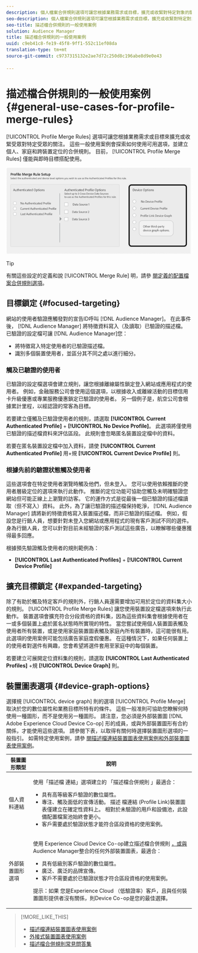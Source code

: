 ```yaml
---
description: 個人檔案合併規則選項可讓您根據業務需求或目標，擴充或收緊對特定對象的關注。 這些一般使用案例會探索如何使用可用選項，並建立個人、家庭和跨裝置定位的合併規則。 目前，描述檔合併規則僅適用於即時目標。
seo-description: 個人檔案合併規則選項可讓您根據業務需求或目標，擴充或收緊對特定對象的關注。 這些一般使用案例會探索如何使用可用選項，並建立個人、家庭和跨裝置定位的合併規則。 目前，描述檔合併規則僅適用於即時目標。
seo-title: 描述檔合併規則的一般使用案例
solution: Audience Manager
title: 描述檔合併規則的一般使用案例
uuid: c9eb41c8-fe19-45f8-9ff1-552c11ef08da
translation-type: tm+mt
source-git-commit: c9737315132e2ae7d72c250d8c196abe8d9e0e43

---
```



# 描述檔合併規則的一般使用案例 {#general-use-cases-for-profile-merge-rules}

[!UICONTROL Profile Merge Rules] 選項可讓您根據業務需求或目標來擴充或收緊受眾對特定受眾的關注。 這些一般使用案例會探索如何使用可用選項，並建立個人、家庭和跨裝置定位的合併規則。 目前， [!UICONTROL Profile Merge Rules] 僅能與即時目標搭配使用。

![](assets/merge-rules-options.png)

>[!TIP]
>
>有關這些設定的定義和說 [!UICONTROL Merge Rule] 明，請參 [閱定義的配置檔案合併規則選項](../../features/profile-merge-rules/merge-rule-definitions.md)。

## 目標鎖定 {#focused-targeting}

網站的使用者驗證應觸發對的宣告ID呼叫 [!DNL Audience Manager]。 在此事件後， [!DNL Audience Manager] 將特徵資料寫入（及讀取）已驗證的描述檔。 已驗證的設定檔可讓 [!DNL Audience Manager]您：

* 將特徵寫入特定使用者的已驗證描述檔。
* 識別多個裝置使用者，並區分其不同之處以進行細分。

### 觸及已驗證的使用者

已驗證的設定檔選項會建立規則，讓您根據離線屬性鎖定登入網站或應用程式的使用者。 例如，金融服務公司會使用這個選項，以根據收入或離線活動的目標信用卡升級優惠或專業服務優惠鎖定已驗證的使用者。 另一個例子是，航空公司會根據累計里程，以經認證的常客為目標。

若要建立僅觸及已驗證使用者的規則，請選取 **[!UICONTROL Current Authenticated Profile]** + **[!UICONTROL No Device Profile]**。 此選項將僅使用已驗證的描述檔資料來評估區段。 此規則會忽略匿名裝置設定檔中的資料。

若要在匿名裝置設定檔中加入資料，請使 **[!UICONTROL Current Authenticated Profile]** 用+規 **[!UICONTROL Current Device Profile]** 則。

### 根據先前的驗證狀態觸及使用者

這些選項會在特定使用者瀏覽時觸及他們，但未登入。 您可以使用依賴推斷的使用者層級定位的選項來執行此動作。 推斷的定位功能可協助您觸及未明確驗證您網站但可能正線上上瀏覽的訪客。 它的運作方式是從最後一個已驗證的描述檔讀取（但不寫入）資料。 此外，為了讓已驗證的描述檔保持乾淨， [!DNL Audience Manager] 請將新的特徵資格寫入裝置描述檔，而非已驗證的描述檔。 例如，假設您是行銷人員，想要針對未登入您網站或應用程式的現有客戶測試不同的選件。 身為行銷人員，您可以針對目前未經驗證的客戶測試這些廣告，以瞭解哪些優惠獲得最多回應。

根據預先驗證觸及使用者的規則範例為：

* **[!UICONTROL Last Authenticated Profiles]** + **[!UICONTROL Current Device Profile]**

## 擴充目標鎖定 {#expanded-targeting}

除了有助於觸及特定客戶的規則外，行銷人員還需要增加可用於定位的資料集大小的規則。 [!UICONTROL Profile Merge Rules] 讓您使用裝置設定檔選項來執行此動作。 裝置選項會擴充符合分段資格的資料集，因為這些資料集會根據使用者在一或多個裝置上處於匿名狀態時所實現的特性。 當您嘗試使用個人裝置圖表觸及使用者所有裝置，或是使用家庭裝置圖表觸及家庭內所有裝置時，這可能很有用。 此選項的使用案例可能包括廣告家庭度假優惠。 在這種情況下，如果任何裝置上的使用者對選件有興趣，您會希望將選件套用至家庭中的每個裝置。

若要建立可展開定位資料集的規則，請選取 **[!UICONTROL Last Authenticated Profiles]** +規 **[!UICONTROL Device Graph]** 則。

<!-- 

<p>Rules that use the device graph option extend your data set even further. With the device graph option, <span class="keyword"> Audience Manager</span> relies on the device profiles aggregated from the last 3 devices that a visitor used for authentication to your site. The device graph rules include: </p> 
<p> 
 <ul id="ul_3008B6AF16EC408F98EC4088111281FB"> 
  <li id="li_FA2087F1ED454CD0B9E09656B79ED23B"> <b><span class="uicontrol"> Current Authenticated Profiles</span></b> + <b><span class="uicontrol"> Profile Merge Device Graph</span></b> or a Co-op device graph option </li> 
  <li id="li_001A8DB517CB4EE394DBD530F2080FD5"> <b><span class="uicontrol"> Last Authenticated Profiles</span></b> + <b><span class="uicontrol"> Profile Merge Device Graph</span></b> or a Co-op device graph option </li> 
 </ul> </p> 
<p> 
 <note type="tip">
  Create a simple rule with 
  <b><span class="uicontrol"> No Authenticated Profile</span></b> + 
  <b><span class="uicontrol"> Current Device Profile</span></b> when you're still developing a strategy and are unsure about which options to choose or if your site doesn't use authentication. 
 </note> </p>

 -->

## 裝置圖表選項 {#device-graph-options}

選擇規 [!UICONTROL device graph] 則的選項 [!UICONTROL Profile Merge] 取決於您的數位屬性和業務目標所特有的條件。 這些一般准則可協助您瞭解何時使用一種圖形，而不是使用另一種圖形。 請注意，您必須是外部裝置圖 [!DNL Adobe Experience Cloud Device Co-op] 形的成員，或與外部裝置圖形有合約關係，才能使用這些選項。 請參閱下表，以取得有關何時選擇裝置圖形選項的一般指引。 如需特定使用案例，請參 [閱描述檔連結裝置圖表使用案例](../../features/profile-merge-rules/profile-link-use-case.md)[和外部裝置圖表使用案例](../../features/profile-merge-rules/external-graph-use-cases.md)。

<table id="table_66D9152D4FF040A186003272D456625D"> 
 <thead> 
  <tr> 
   <th colname="col1" class="entry"> 裝置圖形類型 </th> 
   <th colname="col2" class="entry"> 說明 </th> 
  </tr>
 </thead>
 <tbody> 
  <tr> 
   <td colname="col1"> <p><span class="wintitle"> 個人資料連結</span> </p> </td> 
   <td colname="col2"> <p><span class="wintitle"> 使用「描述檔</span> 連結」選項建立的 <span class="wintitle"> 「描述檔合併規則</span> 」最適合： </p> <p> 
     <ul id="ul_FF44FA894BB2448887C8EDA9C8407EF9"> 
      <li id="li_E22505210C664FE6A9AA7C61244B36DA">具有高等級客戶驗證的數位屬性。 </li> 
      <li id="li_BE7112EE611E4DEB95B5C0A2852BFA97">專注、觸及面低的宣傳活動。 描述 <span class="wintitle"> 檔連結</span> (Profile Link)裝置圖表僅建立在確定性資料上。 相對於未驗證的用戶和設備池，此設備配置檔案池始終會更小。 </li> 
      <li id="li_5FD9E936A72A4EFE80E694FA2E08E385">客戶需要處於驗證狀態才能符合區段資格的使用案例。 </li> 
     </ul> </p> </td> 
  </tr> 
  <tr> 
   <td colname="col1"> <p>外部裝置圖形選項 </p> </td> 
   <td colname="col2"> <p><span class="wintitle"> 使用</span> Experience Cloud Device Co-op建立描述檔合併規則 <a href="https://marketing.adobe.com/resources/help/en_US/mcdc/" format="https" scope="external"> ，或與</a><span class="keyword"></span> Audience Manager整合的任何外部裝置圖表，最適合： </p> <p> 
     <ul id="ul_D76D773988604A619FA4A3BF37F910F0"> 
      <li id="li_969A0755A9E34CBEB2F7331C137B9A26">具有低級別客戶驗證的數位屬性。 </li> 
      <li id="li_AC78C8B4AD5340FFAC44FE851096C6A6">廣泛、廣泛的品牌宣傳。 </li> 
      <li id="li_14AEC54CE34440889A3A36324EC6F497">客戶不需要處於已驗證狀態才符合區段資格的使用案例。 </li> 
     </ul> </p> <p> <p>提示：如果 <span class="keyword"> 您是Experience Cloud</span><span class="keyword"></span> （低驗證率）客戶，且與任何裝置圖形提供者沒有關係，則Device Co-op是您的最佳選擇。 </p> </p> </td> 
  </tr> 
 </tbody> 
</table>

>[!MORE_LIKE_THIS]
>
>* [描述檔連結裝置圖表使用案例](../../features/profile-merge-rules/profile-link-use-case.md)
>* [外接式裝置圖表使用案例](../../features/profile-merge-rules/external-graph-use-cases.md)
>* [描述檔合併規則常見問答集](../../faq/faq-profile-merge.md)

